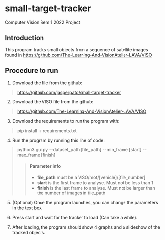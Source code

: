 # small-target-tracker
Computer Vision Sem 1 2022 Project

## Introduction
This program tracks small objects from a sequence of satellite images found in 
https://github.com/The-Learning-And-VisionAtelier-LAVA/VISO 

## Procedure to run

1. Download the file from the github:
> https://github.com/jasperpato/small-target-tracker

2. Download the VISO file from the github:
> https://github.com/The-Learning-And-VisionAtelier-LAVA/VISO 

3. Download the requirements to run the program with:
> pip install -r requirements.txt

4. Run the program by running this line of code:
> python3 gui.py --dataset_path [file_path] --min_frame [start] --max_frame [finish]
>> #### Parameter info
>> - **file_path** must be a VISO/mot/[vehicle]/[file_number]
>> - **start** is the first frame to analyse. Must not be less than 1
>> - **finish** is the last frame to analyse. Must not be larger than the number of images in file_path

5. (Optional) Once the program launches, you can change the parameters in the text box.

6. Press start and wait for the tracker to load (Can take a while).

7. After loading, the program should show 4 graphs and a slideshow of the tracked objects.

